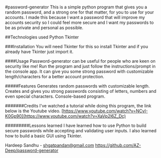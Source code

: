 #password-generator
This is a simple python program that gives you a random password, and a strong one for that matter, for you to use for your accounts. I made this because I want a password that will improve
my accounts security so I could feel more secure and I want my passwords to be as private and personal as possible.

##Technologies used
Python
Tkinter

###Installation
You will need Tkinter for this so install Tkinter and if you already have Tkinter just import it.

####Usage
Password-generator can be useful for people who are keen on security like me! Run the program and just follow the instructions/prompt in the console app. It can give you some strong
password with customizable length/characters for a better account protection.

#####Features
Generates random passwords with customizable length.
Creates and gives you strong passwords consisting of letters, numbers and even special characters.
Console-based program.

#######Credits
I've watched a tutorial while doing this program, the link below is the Youtube video.
[https://www.youtube.com/watch?v=NCvI-K0Gp90](https://www.youtube.com/watch?v=XaVp2l6Z_Dc)

#########Lessons learned
I have learned how to use Python to build secure passwords while accepting and validating user inputs. I also learned how to build a basic GUI using Tkinter.

Hardeep Sandhu - shgatpandan@gmail.com
https://github.com/AZ-Deep/password-generator
